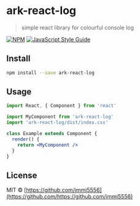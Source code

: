 # ark-react-log

> simple react library for colourful console log

[![NPM](https://img.shields.io/npm/v/ark-react-log.svg)](https://www.npmjs.com/package/ark-react-log) [![JavaScript Style Guide](https://img.shields.io/badge/code_style-standard-brightgreen.svg)](https://standardjs.com)

## Install

```bash
npm install --save ark-react-log
```

## Usage

```jsx
import React, { Component } from 'react'

import MyComponent from 'ark-react-log'
import 'ark-react-log/dist/index.css'

class Example extends Component {
  render() {
    return <MyComponent />
  }
}
```

## License

MIT © [https://github.com/immi5556](https://github.com/https://github.com/immi5556)
